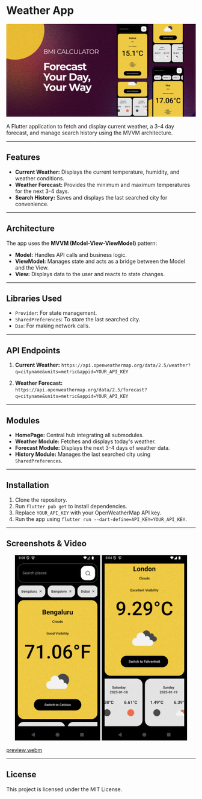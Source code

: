 # Weather App

![BMI Calculator Banner](./assets/Thumbnail.png)

A Flutter application to fetch and display current weather, a 3-4 day forecast, and manage search history using the MVVM architecture.

---

## Features

- **Current Weather:** Displays the current temperature, humidity, and weather conditions.
- **Weather Forecast:** Provides the minimum and maximum temperatures for the next 3-4 days.
- **Search History:** Saves and displays the last searched city for convenience.

---

## Architecture

The app uses the **MVVM (Model-View-ViewModel)** pattern:

- **Model:** Handles API calls and business logic.
- **ViewModel:** Manages state and acts as a bridge between the Model and the View.
- **View:** Displays data to the user and reacts to state changes.

---

## Libraries Used

- `Provider`: For state management.
- `SharedPreferences`: To store the last searched city.
- `Dio`: For making network calls.

---

## API Endpoints

1. **Current Weather:**
   `https://api.openweathermap.org/data/2.5/weather?q=cityname&units=metric&appid=YOUR_API_KEY`

2. **Weather Forecast:**
   `https://api.openweathermap.org/data/2.5/forecast?q=cityname&units=metric&appid=YOUR_API_KEY`

---

## Modules

- **HomePage:** Central hub integrating all submodules.
- **Weather Module:** Fetches and displays today's weather.
- **Forecast Module:** Displays the next 3-4 days of weather data.
- **History Module:** Manages the last searched city using `SharedPreferences`.

---

## Installation

1. Clone the repository.
2. Run `flutter pub get` to install dependencies.
3. Replace `YOUR_API_KEY` with your OpenWeatherMap API key.
4. Run the app using `flutter run --dart-define=API_KEY=YOUR_API_KEY`.

---

## Screenshots & Video

<p align="center">
  <img src="./assets/screenshot1.png" alt="App Screenshot 1" width="45%">
  <img src="./assets/screenshot2.png" alt="App Screenshot 2" width="45%">
</p>

[preview.webm](https://github.com/user-attachments/assets/91ac7486-6081-4938-98fc-40a6e749adc7)


---

## License

This project is licensed under the MIT License.
